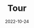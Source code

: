 ---
title: Tour
date: 2022-10-24

type: landing

sections:
  - block: slider
    content:
      slides:
      - title: Share
        content: ''
        align: center
        background:
          image:
            filename: cell.jpg
            filters:
              brightness: 0.7
          position: right
          color: '#666'
      - title: Discuss
        content: ''
        align: left
        background:
          image:
            filename: chemical.jpg
            filters:
              brightness: 0.7
          position: center
          color: '#555'
#      - title: 
#        content: ''
 #       align: right
  #      background:
   #       image:
    #        filename: kidney.jpg
     #       filters:
      #        brightness: 0.7
      #    position: center
       #   color: '#333'
#        link:
#          icon: graduation-cap
#          icon_pack: fas
#          text: Join Us
#          url: ../contact/
    design:
      # Slide height is automatic unless you force a specific height (e.g. '400px')
      slide_height: ''
      is_fullscreen: true
      # Automatically transition through slides?
      loop: false
      # Duration of transition between slides (in ms)
      interval: 2000
  - block: markdown
    content:
      title: 關於我們
      subtitle:
      text: |
        我們的團隊由一群擁有共同願景的醫師科學家組成，他們不僅具備深厚的臨床經驗，還精通數據科學、系統生物學和人工智慧等趨勢技術。在這個數據爆炸的時代，醫學與科學的發展速度前所未有，我們深信，唯有融合多學科的力量，才能更迅速地洞察世界醫學科技的動態。我們的使命是以跨領域的專業知識為基礎，分享最先進的研究發現、創新應用與獨特見解。

        我們希望通過知識的傳播和技術的推廣，縮短與全球醫學趨勢的距離，為更多人帶來啟發，甚至為未來醫療的轉型提供動力。

        在這裡，您將感受到不僅是數據與醫學的交匯，更是人類健康與科學未來的碰撞。我們歡迎所有對生命科學與健康科技充滿熱情的人加入這場對話，共同探索醫學的無限可能！
    design:
      columns: '2'
---
